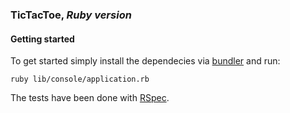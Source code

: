 ### TicTacToe, *Ruby version*

#### Getting started
To get started simply install the dependecies via [bundler](https://bundler.io/) and run:
 ```
 ruby lib/console/application.rb
 ```
 
 The tests have been done with [RSpec](http://rspec.info/).